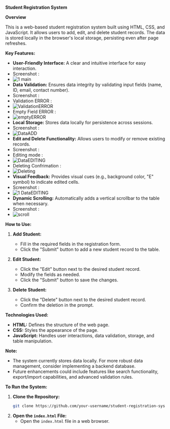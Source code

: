 **Student Registration System**

**Overview**

This is a web-based student registration system built using HTML, CSS, and JavaScript. It allows users to add, edit, and delete student records. The data is stored locally in the browser's local storage, persisting even after page refreshes.

**Key Features:**

* **User-Friendly Interface:** A clear and intuitive interface for easy interaction.
* Screenshot :
* ![1 main](https://github.com/user-attachments/assets/d190281f-6e1b-4fc9-8856-f67a32779927)
* **Data Validation:** Ensures data integrity by validating input fields (name, ID, email, contact number).
*  Screenshot :
*  Validation ERROR :
*  ![ValidationERROR](https://github.com/user-attachments/assets/4c5287eb-4b8d-4e67-884d-3e8f1f27e657)
*  Empty Field ERROR :
*  ![emptyERROR](https://github.com/user-attachments/assets/be2d4b6c-069e-4ddb-bbda-704d3bbc1c7b)
* **Local Storage:** Stores data locally for persistence across sessions.
*  Screenshot :
*  ![DataADD](https://github.com/user-attachments/assets/6f3a2665-8e4b-4c9f-a4b5-bfcd755d6f84)
* **Edit and Delete Functionality:** Allows users to modify or remove existing records.
*  Screenshot :
*  Editing mode :
*  ![DataEDITING](https://github.com/user-attachments/assets/8b05fdab-87f0-4f4b-a3e5-7d143f749ba1)
*  Deleting Confrimation :
*  ![Deleting](https://github.com/user-attachments/assets/519e5edf-dc95-4c2c-a9ca-14fb4762fd66)
* **Visual Feedback:** Provides visual cues (e.g., background color, "E" symbol) to indicate edited cells.
*  Screenshot :
*  ![1 DataEDITING](https://github.com/user-attachments/assets/6047e0a2-9b1e-4dbe-9aef-f8167e77a983)
* **Dynamic Scrolling:** Automatically adds a vertical scrollbar to the table when necessary.
*  Screenshot :
*  ![scroll](https://github.com/user-attachments/assets/0da00098-475e-4247-aaa8-0a025c7c259e)


**How to Use:**

1. **Add Student:**
   - Fill in the required fields in the registration form.
   - Click the "Submit" button to add a new student record to the table.

2. **Edit Student:**
   - Click the "Edit" button next to the desired student record.
   - Modify the fields as needed.
   - Click the "Submit" button to save the changes.

3. **Delete Student:**
   - Click the "Delete" button next to the desired student record.
   - Confirm the deletion in the prompt.

**Technologies Used:**

* **HTML:** Defines the structure of the web page.
* **CSS:** Styles the appearance of the page.
* **JavaScript:** Handles user interactions, data validation, storage, and table manipulation.

**Note:**

- The system currently stores data locally. For more robust data management, consider implementing a backend database.
- Future enhancements could include features like search functionality, export/import capabilities, and advanced validation rules.

**To Run the System:**

1. **Clone the Repository:**
   ```bash
   git clone https://github.com/your-username/student-registration-system
   ```
2. **Open the `index.html` File:**
   - Open the `index.html` file in a web browser.
